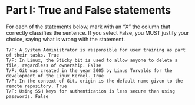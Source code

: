 # Part I: True and False statements

For each of the statements below, mark with an “X” the column that correctly classifies the sentence. If you select False, you MUST justify your choice, saying what is wrong with the statement.

    T/F: A System Administrator is responsible for user training as part of their tasks. True
    T/F: In Linux, the Sticky bit is used to allow anyone to delete a file, regardless of ownership. False
    T/F: Git was created in the year 2005 by Linus Torvalds for the development of the Linux Kernel. True
    T/F: In the context of Git, origin is the default name given to the remote repository. True
    T/F: Using SSH keys for authentication is less secure than using passwords. False
